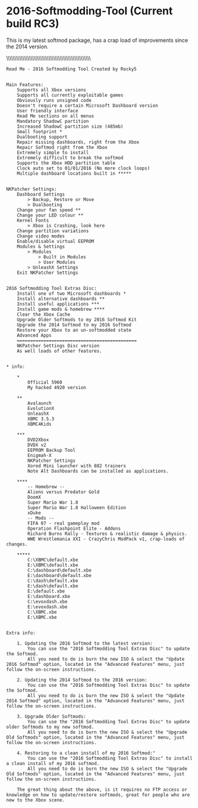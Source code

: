 # 2016-Softmodding-Tool (Current build RC3)
This is my latest softmod package, has a crap load of improvements since the 2014 version.

\\\\\\\\\\\\\\\\\\\\\\\\\\\\\\\\\\\\\\\\\\\\\\\\\\\\\\\\\\\\\\\\\\\\\\\\\\\\\\\\\\\\\\\\\\\\\\\\\\\\\\\

	Read Me - 2016 Softmodding Tool Created by Rocky5


	Main Features:
		Supports all Xbox versions
		Supports all currently exploitable games
		Obviously runs unsigned code
		Doesn't require a certain Microsoft Dashboard version
		User friendly interface
		Read Me sections on all menus
		Mandatory ShadowC partition
		Increased ShadowC partition size (485mb)
		Small footprint *
		Dualbooting support
		Repair missing dashboards, right from the Xbox
		Repair Softmod right from the Xbox
		Extremely simple to install
		Extremely difficult to break the softmod
		Supports the Xbox HDD partition table
		Clock auto set to 01/01/2016 (No more clock loops)
		Multiple dashboard locations built in *****


	NKPatcher Settings:
		Dashboard Settings
			> Backup, Restore or Move
			> Dualbooting
		Change your fan speed **
		Change your LED colour **
		Kernel Fonts
			> Xbox is Crashing, look here
		Change partition variations
		Change video modes
		Enable/disable virtual EEPROM
		Modules & Settings
			> Modules
				> Built in Modules
				> User Modules
			> UnleashX Settings
		Exit NKPatcher Settings


	2016 Softmodding Tool Extras Disc:
		Install one of two Microsoft dashboards *
		Install alternative dashboards **
		Install useful applications ***
		Install game mods & homebrew ****
		Clear the Xbox Cache
		Upgrade Older Softmods to my 2016 Softmod Kit
		Upgrade the 2014 Softmod to my 2016 Softmod
		Restore your Xbox to an un-softmodded state
		Advanced Apps
		=============================================
		NKPatcher Settings Disc version
		As well loads of other features.


	* info:

		*
			Official 5960
			My hacked 4920 version
			
		**
			Avalaunch
			EvolutionX
			UnleashX
			XBMC 3.5.3
			XBMC4Kids
			
		***
			DVD2Xbox
			DVDX v2
			EEPROM Backup Tool
			Enigmah-X
			NKPatcher Settings
			Xored Mini launcher with 882 trainers
			Note Alt Dashboards can be installed as applications.
		
		****
			-- Homebrew --
			Aliens versus Predator Gold
			DoomX
			Super Mario War 1.8
			Super Mario War 1.8 Halloween Edition
			xDuke
			-- Mods --
			FIFA 07 - real gameplay mod
			Operation Flashpoint Elite - Addons
			Richard Burns Rally - Textures & realistic damage & physics.
			WWE Wrestlemania XXI - CrazyChris ModPack v1, crap-loads of changes.
			
		*****
			C:\XBMC\default.xbe
			E:\XBMC\default.xbe
			C:\dashboard\default.xbe
			E:\dashboard\default.xbe
			C:\dash\default.xbe
			E:\dash\default.xbe
			E:\default.xbe
			E:\dashboard.xbe
			C:\evoxdash.xbe
			E:\evoxdash.xbe
			C:\XBMC.xbe
			E:\XBMC.xbe
			

	Extra info:

		1. Updating the 2016 Softmod to the latest version:
			You can use the "2016 Softmodding Tool Extras Disc" to update the Softmod.
			All you need to do is burn the new ISO & select the "Update 2016 Softmod" option, located in the "Advanced Features" menu, just follow the on-screen instructions.

		2. Updating the 2014 Softmod to the 2016 version:
			You can use the "2016 Softmodding Tool Extras Disc" to update the Softmod.
			All you need to do is burn the new ISO & select the "Update 2014 Softmod" option, located in the "Advanced Features" menu, just follow the on-screen instructions.

		3. Upgrade Older Softmods:
			You can use the "2016 Softmodding Tool Extras Disc" to update older Softmods to my new softmod.
			All you need to do is burn the new ISO & select the "Upgrade Old Softmods" option, located in the "Advanced Features" menu, just follow the on-screen instructions.

		4. Restoring to a clean install of my 2016 Softmod:"
			You can use the "2016 Softmodding Tool Extras Disc" to install a clean install of my 2016 softmod.
			All you need to do is burn the new ISO & select the "Upgrade Old Softmods" option, located in the "Advanced Features" menu, just follow the on-screen instructions.

		The great thing about the above, is it requires no FTP access or knowledge on how to update/restore softmods, great for people who are new to the Xbox scene.